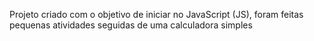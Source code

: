 Projeto criado com o objetivo de iniciar no JavaScript (JS), foram feitas pequenas atividades seguidas de uma calculadora simples
